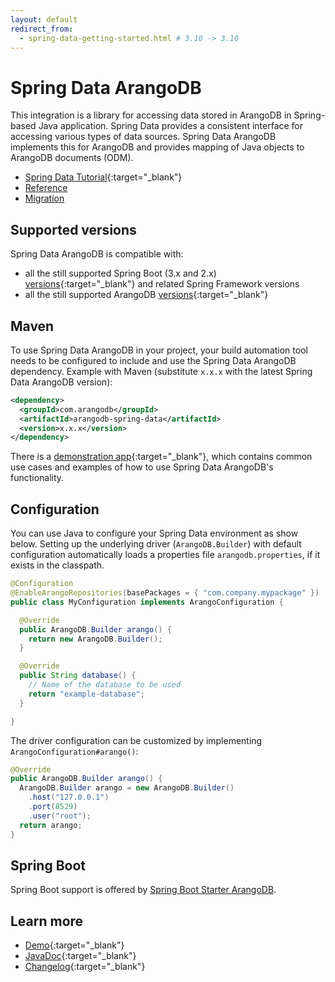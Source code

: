 ```yaml
---
layout: default
redirect_from:
  - spring-data-getting-started.html # 3.10 -> 3.10
---
```

# Spring Data ArangoDB

This integration is a library for accessing data stored in ArangoDB in
Spring-based Java application. Spring Data provides a consistent interface for
accessing various types of data sources. Spring Data ArangoDB implements this
for ArangoDB and provides mapping of Java objects to ArangoDB documents (ODM).

- [Spring Data Tutorial](https://university.arangodb.com/courses/spring-data-tutorial){:target="_blank"}
- [Reference](spring-data-reference.html)
- [Migration](spring-data-migration.html)

## Supported versions

Spring Data ArangoDB is compatible with:
- all the still supported Spring Boot (3.x and 2.x) [versions](https://spring.io/projects/spring-boot#support){:target="_blank"}
  and related Spring Framework versions
- all the still supported ArangoDB [versions](https://www.arangodb.com/eol-notice){:target="_blank"}

## Maven

To use Spring Data ArangoDB in your project, your build automation tool needs to
be configured to include and use the Spring Data ArangoDB dependency.
Example with Maven (substitute `x.x.x` with the latest Spring Data ArangoDB version):

```xml
<dependency>
  <groupId>com.arangodb</groupId>
  <artifactId>arangodb-spring-data</artifactId>
  <version>x.x.x</version>
</dependency>
```

There is a [demonstration app](https://github.com/arangodb/spring-data-demo){:target="_blank"}, which contains common
use cases and examples of how to use Spring Data ArangoDB's functionality.

## Configuration

You can use Java to configure your Spring Data environment as show below. Setting up the underlying
driver (`ArangoDB.Builder`) with default configuration automatically loads a properties file `arangodb.properties`, if
it exists in the classpath.

```java
@Configuration
@EnableArangoRepositories(basePackages = { "com.company.mypackage" })
public class MyConfiguration implements ArangoConfiguration {

  @Override
  public ArangoDB.Builder arango() {
    return new ArangoDB.Builder();
  }

  @Override
  public String database() {
    // Name of the database to be used
    return "example-database";
  }

}
```

The driver configuration can be customized by implementing `ArangoConfiguration#arango()`: 

```java
@Override
public ArangoDB.Builder arango() {
  ArangoDB.Builder arango = new ArangoDB.Builder()
    .host("127.0.0.1")
    .port(8529)
    .user("root");
  return arango;
}
```

## Spring Boot

Spring Boot support is offered by [Spring Boot Starter ArangoDB](https://github.com/arangodb/spring-boot-starter).

## Learn more

- [Demo](https://github.com/arangodb/spring-data-demo){:target="_blank"}
- [JavaDoc](https://www.javadoc.io/doc/com.arangodb/arangodb-spring-data/latest){:target="_blank"}
- [Changelog](https://github.com/arangodb/spring-data/blob/master/ChangeLog.md#changelog){:target="_blank"}
